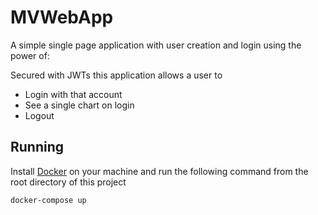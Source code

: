 # MVWebApp

A simple single page application with user creation and login using the power of:


Secured with JWTs this application allows a user to
* Login with that account
* See a single chart on login 
* Logout


## Running

Install [Docker](https://www.docker.com/get-started) on your machine and run the following command from the root directory of this project

`docker-compose up`


